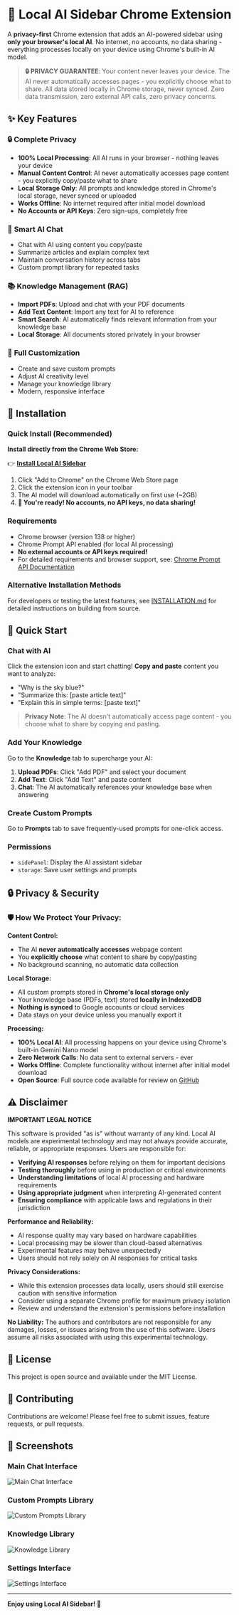 # 🤖 Local AI Sidebar Chrome Extension

A **privacy-first** Chrome extension that adds an AI-powered sidebar using **only your browser's local AI**. No internet, no accounts, no data sharing - everything processes locally on your device using Chrome's built-in AI model.

> **🔒 PRIVACY GUARANTEE**: Your content never leaves your device. The AI never automatically accesses pages - you explicitly choose what to share. All data stored locally in Chrome storage, never synced. Zero data transmission, zero external API calls, zero privacy concerns.

## ✨ Key Features

### 🔒 **Complete Privacy**
- **100% Local Processing**: All AI runs in your browser - nothing leaves your device
- **Manual Content Control**: AI never automatically accesses page content - you explicitly copy/paste what to share
- **Local Storage Only**: All prompts and knowledge stored in Chrome's local storage, never synced or uploaded
- **Works Offline**: No internet required after initial model download
- **No Accounts or API Keys**: Zero sign-ups, completely free

### 💬 **Smart AI Chat**
- Chat with AI using content you copy/paste
- Summarize articles and explain complex text
- Maintain conversation history across tabs
- Custom prompt library for repeated tasks

### 📚 **Knowledge Management (RAG)**
- **Import PDFs**: Upload and chat with your PDF documents
- **Add Text Content**: Import any text for AI to reference
- **Smart Search**: AI automatically finds relevant information from your knowledge base
- **Local Storage**: All documents stored privately in your browser

### 🎨 **Full Customization**
- Create and save custom prompts
- Adjust AI creativity level
- Manage your knowledge library
- Modern, responsive interface

## 🚀 Installation

### Quick Install (Recommended)

**Install directly from the Chrome Web Store:**

👉 **[Install Local AI Sidebar](https://chromewebstore.google.com/detail/local-ai-sidebar/oihcenhffgplemccnbaopcflipaiplmo)**

1. Click "Add to Chrome" on the Chrome Web Store page
2. Click the extension icon in your toolbar
3. The AI model will download automatically on first use (~2GB)
4. **🎉 You're ready! No accounts, no API keys, no data sharing!**

### Requirements
- Chrome browser (version 138 or higher)
- Chrome Prompt API enabled (for local AI processing)
- **No external accounts or API keys required!**
- For detailed requirements and browser support, see: [Chrome Prompt API Documentation](https://developer.chrome.com/docs/ai/prompt-api)

### Alternative Installation Methods

For developers or testing the latest features, see [INSTALLATION.md](INSTALLATION.md) for detailed instructions on building from source.



## 🎯 Quick Start

### Chat with AI
Click the extension icon and start chatting! **Copy and paste** content you want to analyze:
- "Why is the sky blue?"
- "Summarize this: [paste article text]"
- "Explain this in simple terms: [paste text]"

> **Privacy Note**: The AI doesn't automatically access page content - you choose what to share by copying and pasting.

### Add Your Knowledge
Go to the **Knowledge** tab to supercharge your AI:
1. **Upload PDFs**: Click "Add PDF" and select your document
2. **Add Text**: Click "Add Text" and paste content
3. **Chat**: The AI automatically references your knowledge base when answering

### Create Custom Prompts
Go to **Prompts** tab to save frequently-used prompts for one-click access.


### Permissions
- `sidePanel`: Display the AI assistant sidebar
- `storage`: Save user settings and prompts


## 🔒 Privacy & Security

### **🛡️ How We Protect Your Privacy:**

**Content Control:**
- The AI **never automatically accesses** webpage content
- You **explicitly choose** what content to share by copy/pasting
- No background scanning, no automatic data collection

**Local Storage:**
- All custom prompts stored in **Chrome's local storage only**
- Your knowledge base (PDFs, text) stored **locally in IndexedDB**
- **Nothing is synced** to Google accounts or cloud services
- Data stays on your device unless you manually export it

**Processing:**
- **100% Local AI**: All processing happens on your device using Chrome's built-in Gemini Nano model
- **Zero Network Calls**: No data sent to external servers - ever
- **Works Offline**: Complete functionality without internet after initial model download
- **Open Source**: Full source code available for review on [GitHub](https://github.com/mazzucci/local-ai-sidebar)




## ⚠️ Disclaimer

**IMPORTANT LEGAL NOTICE**

This software is provided "as is" without warranty of any kind. Local AI models are experimental technology and may not always provide accurate, reliable, or appropriate responses. Users are responsible for:

- **Verifying AI responses** before relying on them for important decisions
- **Testing thoroughly** before using in production or critical environments  
- **Understanding limitations** of local AI processing and hardware requirements
- **Using appropriate judgment** when interpreting AI-generated content
- **Ensuring compliance** with applicable laws and regulations in their jurisdiction

**Performance and Reliability:**
- AI response quality may vary based on hardware capabilities
- Local processing may be slower than cloud-based alternatives
- Experimental features may behave unexpectedly
- Users should not rely solely on AI responses for critical tasks

**Privacy Considerations:**
- While this extension processes data locally, users should still exercise caution with sensitive information
- Consider using a separate Chrome profile for maximum privacy isolation
- Review and understand the extension's permissions before installation

**No Liability:**
The authors and contributors are not responsible for any damages, losses, or issues arising from the use of this software. Users assume all risks associated with using this experimental technology.

## 📝 License

This project is open source and available under the MIT License.

## 🤝 Contributing

Contributions are welcome! Please feel free to submit issues, feature requests, or pull requests.


## 📸 Screenshots

### Main Chat Interface
![Main Chat Interface](screenshots/chrome-store/01-main-chat-interface.png)

### Custom Prompts Library
![Custom Prompts Library](screenshots/chrome-store/02-custom-prompts-library.png)

### Knowledge Library
![Knowledge Library](screenshots/chrome-store/03-knowledge-library.png)

### Settings Interface
![Settings Interface](screenshots/chrome-store/04-settings-interface.png)

---

**Enjoy using Local AI Sidebar! 🚀**
